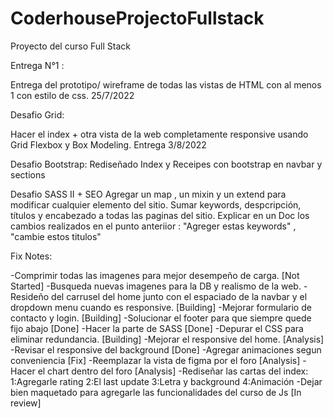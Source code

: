 # CoderhouseProjectoFullstack
Proyecto del curso Full Stack 



Entrega N°1 :

Entrega del prototipo/ wireframe de todas las vistas de HTML con al menos 1 con estilo de css.
25/7/2022

Desafio Grid:

Hacer el index + otra vista de la web completamente responsive usando Grid Flexbox y Box Modeling.
Entrega 3/8/2022

Desafio Bootstrap:
Rediseñado Index y Receipes con bootstrap en navbar y sections


Desafio SASS II + SEO
Agregar un map , un mixin y un extend para modificar cualquier elemento del sitio.
Sumar keywords, despcripción, títulos y encabezado a todas las paginas del sitio.
Explicar en un Doc los cambios realizados en el punto anteriior : "Agreger estas keywords" , "cambie estos titulos"



Fix Notes:

-Comprimir todas las imagenes para mejor desempeño de carga. [Not Started]
-Busqueda nuevas imagenes para la DB y realismo de la web.
-Resideño del carrusel del home junto con el espaciado de la navbar y el dropdown menu cuando es responsive. [Building]
-Mejorar formulario de contacto y login. [Building]
-Solucionar el footer para que siempre quede fijo abajo [Done]
-Hacer la parte de SASS [Done]
-Depurar el CSS para eliminar redundancia. [Building]
-Mejorar el responsive del home. [Analysis]
-Revisar el responsive del background [Done]
-Agregar animaciones segun conveniencia [Fix]
-Reemplazar la vista de figma por el foro [Analysis]
-Hacer el chart dentro del foro [Analysis]
-Rediseñar las cartas del index: 
 1:Agregarle rating
 2:El last update
 3:Letra y background
 4:Animación
-Dejar bien maquetado para agregarle las funcionalidades del curso de Js [In review]
